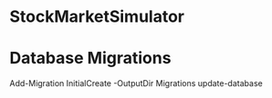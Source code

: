 # StockMarketSimulator

# Database Migrations
Add-Migration InitialCreate -OutputDir Migrations
update-database